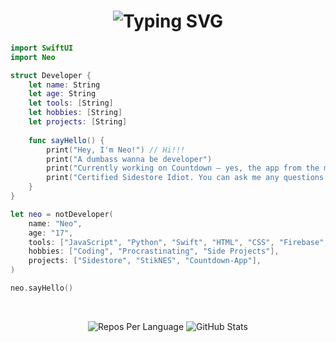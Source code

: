 <h1 align="center">
  <img src="https://readme-typing-svg.demolab.com?font=Fira+Code&weight=500&size=30&duration=3000&pause=200&color=3968F7&center=true&width=435&lines=Hey%2C+I'm+Neo" alt="Typing SVG" />
</h1>



```swift
import SwiftUI
import Neo

struct Developer {
    let name: String
    let age: String
    let tools: [String]
    let hobbies: [String]
    let projects: [String]
    
    func sayHello() {
        print("Hey, I'm Neo!") // Hi!!!
        print("A dumbass wanna be developer") 
        print("Currently working on Countdown — yes, the app from the movies!")
        print("Certified Sidestore Idiot. You can ask me any questions!")
    }
}

let neo = notDeveloper(
    name: "Neo",
    age: "17",
    tools: ["JavaScript", "Python", "Swift", "HTML", "CSS", "Firebase", "Git", "Linux"],
    hobbies: ["Coding", "Procrastinating", "Side Projects"],
    projects: ["Sidestore", "StikNES", "Countdown-App"],
)

neo.sayHello()
```


</p>

</br>


<p align="center">
  <img src="http://github-profile-summary-cards.vercel.app/api/cards/repos-per-language?username=neoarz&theme=github_dark&cache=reset" alt="Repos Per Language"  />
  <img src="http://github-profile-summary-cards.vercel.app/api/cards/stats?username=neoarz&theme=github_dark&cache=reset" alt="GitHub Stats"  />
</p>


